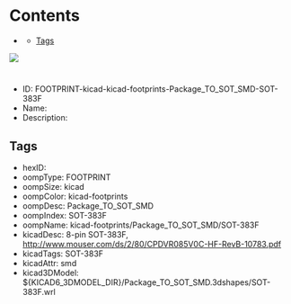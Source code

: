 



Contents
========

* [](#)
	* [Tags](#tags)
  
![][im]
# 

- ID: FOOTPRINT-kicad-kicad-footprints-Package_TO_SOT_SMD-SOT-383F
- Name: 
- Description: 

## Tags

- hexID: 
- oompType: FOOTPRINT
- oompSize: kicad
- oompColor: kicad-footprints
- oompDesc: Package_TO_SOT_SMD
- oompIndex: SOT-383F
- oompName: kicad-footprints/Package_TO_SOT_SMD/SOT-383F
- kicadDesc: 8-pin SOT-383F, http://www.mouser.com/ds/2/80/CPDVR085V0C-HF-RevB-10783.pdf
- kicadTags: SOT-383F
- kicadAttr: smd
- kicad3DModel: ${KICAD6_3DMODEL_DIR}/Package_TO_SOT_SMD.3dshapes/SOT-383F.wrl



[im]: image.png

